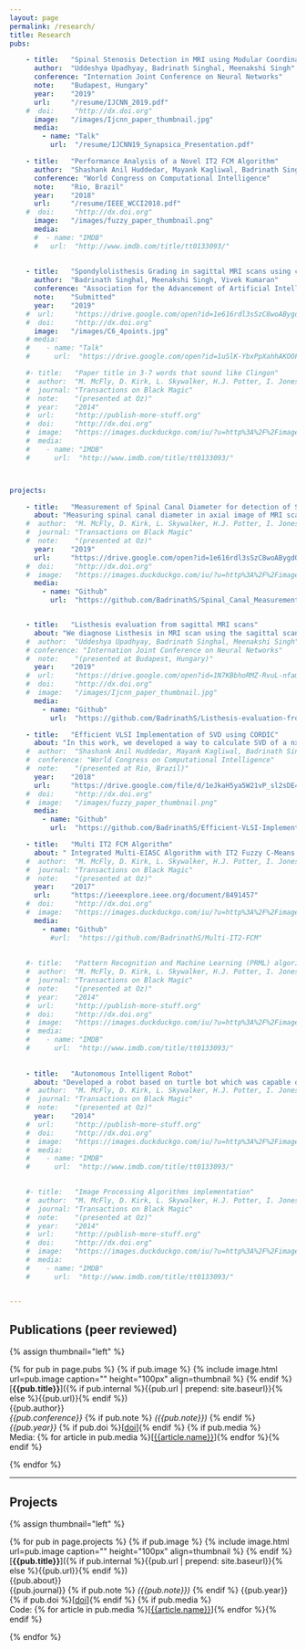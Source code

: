 ```yaml
---
layout: page
permalink: /research/
title: Research
pubs:

    - title:   "Spinal Stenosis Detection in MRI using Modular Coordinate Convolutional Attention Networks"
      author:  "Uddeshya Upadhyay, Badrinath Singhal, Meenakshi Singh"
      conference: "Internation Joint Conference on Neural Networks"
      note:    "Budapest, Hungary"
      year:    "2019"
      url:     "/resume/IJCNN_2019.pdf"
    #  doi:     "http://dx.doi.org"
      image:   "/images/Ijcnn_paper_thumbnail.jpg"
      media:
        - name: "Talk"
          url:  "/resume/IJCNN19_Synapsica_Presentation.pdf"

    - title:   "Performance Analysis of a Novel IT2 FCM Algorithm"
      author:  "Shashank Anil Huddedar, Mayank Kagliwal, Badrinath Singhal and Frank Rhee"
      conference: "World Congress on Computational Intelligence"
      note:    "Rio, Brazil"
      year:    "2018"
      url:     "/resume/IEEE_WCCI2018.pdf"
    #  doi:     "http://dx.doi.org"
      image:   "/images/fuzzy_paper_thumbnail.png"
      media:
      #  - name: "IMDB"
      #   url:  "http://www.imdb.com/title/tt0133093/"
      
      
    - title:   "Spondylolisthesis Grading in sagittal MRI scans using convolutional neural networks"
      author:  "Badrinath Singhal, Meenakshi Singh, Vivek Kumaran"
      conference: "Association for the Advancement of Artificial Intelligence"
      note:    "Submitted"
      year:    "2019"
    #  url:     "https://drive.google.com/open?id=1e616rdl3sSzC8woABygdQH4rdflWKa6q"
    #  doi:     "http://dx.doi.org"
      image:   "/images/C6_4points.jpg"
    # media:
    #    - name: "Talk"
    #      url:  "https://drive.google.com/open?id=1uSlK-YbxPpXahhAKOOF0B_HHH4uay_i0"

    #- title:   "Paper title in 3-7 words that sound like Clingon"
    #  author:  "M. McFly, D. Kirk, L. Skywalker, H.J. Potter, I. Jones, H. Houdini"
    #  journal: "Transactions on Black Magic"
    #  note:    "(presented at Oz)"
    #  year:    "2014"
    #  url:     "http://publish-more-stuff.org"
    #  doi:     "http://dx.doi.org"
    #  image:   "https://images.duckduckgo.com/iu/?u=http%3A%2F%2Fimages.moviepostershop.com%2Fthe-matrix-movie-poster-1999-#1020518087.jpg&f=1"
    #  media:
    #    - name: "IMDB"
    #      url:  "http://www.imdb.com/title/tt0133093/"



projects:

    - title:   "Measurement of Spinal Canal Diameter for detection of Spinal Stenosis from axial MRI scans."
      about: "Measuring spinal canal diameter in axial image of MRI scan to assist radiologists for diagnosing Spinal Stenosis. Used a network called Co-Unet which is combination of Coordinate Convolution and U-Net to make a two stage architecture. First stage called Attention Network crops out the region contaning spinal canal, second stage called Canal Measurement Network that measures canal diameter. Both the stages uses image segmentation approach which is trained with loss function consisting of MSE and dice loss. Approach was tested on 392 unique axial scans out of which 13 axials have error more than 2mm."
    #  author:  "M. McFly, D. Kirk, L. Skywalker, H.J. Potter, I. Jones, H. Houdini"
    #  journal: "Transactions on Black Magic"
    #  note:    "(presented at Oz)"
      year:    "2019"
      url:     "https://drive.google.com/open?id=1e616rdl3sSzC8woABygdQH4rdflWKa6q"
    #  doi:     "http://dx.doi.org"
    #  image:   "https://images.duckduckgo.com/iu/?u=http%3A%2F%2Fimages.moviepostershop.com%2Fthe-matrix-movie-poster-1999-#1020518087.jpg&f=1"
      media:
        - name: "Github"
          url:  "https://github.com/BadrinathS/Spinal_Canal_Measurement"


    - title:   "Listhesis evaluation from sagittal MRI scans"
      about: "We diagnose Listhesis in MRI scan using the sagittal scan. Vertebrae is detected in sagittal scan using YOLO v3 detector, we further crop out each vertebrae and train a CNN based points regresser to fit 6 points at the border of vertebrae. With the border available we calculate vertebrae slippage with the available 6 points, based on the slippage and combining it with other factors such as spine curvature, disc protusion we diagnose the degree of listhesis (if any) in the patient. When evaluated listhesis and compared with previous works, the 6 points approach showed better results compared to the approach mentioned in previous works. Part of our work is documented and made available."
    #  author:  "Uddeshya Upadhyay, Badrinath Singhal, Meenakshi Singh"
    # conference: "Internation Joint Conference on Neural Networks"
    #  note:    "(presented at Budapest, Hungary)"
      year:    "2019"
    #  url:     "https://drive.google.com/open?id=1N7KBbhoRMZ-RvuL-nfamC2RdM_wrqifM"
    #  doi:     "http://dx.doi.org"
    #  image:   "/images/Ijcnn_paper_thumbnail.jpg"
      media:
        - name: "Github"
          url:  "https://github.com/BadrinathS/Listhesis-evaluation-from-sagittal-MRI-scans"

    - title:   "Efficient VLSI Implementation of SVD using CORDIC"
      about: "In this work, we developed a way to calculate SVD of a nxn matrix which consists of operations that can be implemented on VLSI architecture. CORDIC algorithm was used to implement SVD for 2x2 matrix which was further tested in Verilog. For nxn matrix (n>2) we performed series of operations consisting of rotation, shifting, 2x2 SVD to calculate its SVD. We converted each operations such that every operations can be implementated in VLSI architecture. We further tested the approach in Matlab and Verilog."
    #  author:  "Shashank Anil Huddedar, Mayank Kagliwal, Badrinath Singhal and Frank Rhee"
    #  conference: "World Congress on Computational Intelligence"
    #  note:    "(presented at Rio, Brazil)"
      year:    "2018"
      url:     "https://drive.google.com/file/d/1eJkaH5ya5W21vP_sl2sDE4hzz6AFCm7D/view?usp=sharing"
    #  doi:     "http://dx.doi.org"
    #  image:   "/images/fuzzy_paper_thumbnail.png"
      media:
        - name: "Github"
          url:  "https://github.com/BadrinathS/Efficient-VLSI-Implementation-of-SVD"

    - title:   "Multi IT2 FCM Algorithm"
      about: " Integrated Multi-EIASC Algorithm with IT2 Fuzzy C-Means Clustering Algorithm to give Multi-IT2 Fuzzy C-Means Algorithm. Instead of using the EIASC algorithm over each of the dimensions of pattern sets separately, we used Multi-EIASC algorithm for the complete pattern set which uses ndimensionality of pattern sets as its fundamental property"
    #  author:  "M. McFly, D. Kirk, L. Skywalker, H.J. Potter, I. Jones, H. Houdini"
    #  journal: "Transactions on Black Magic"
    #  note:    "(presented at Oz)"
      year:    "2017"
      url:     "https://ieeexplore.ieee.org/document/8491457"
    #  doi:     "http://dx.doi.org"
    #  image:   "https://images.duckduckgo.com/iu/?u=http%3A%2F%2Fimages.moviepostershop.com%2Fthe-matrix-movie-poster-1999-#1020518087.jpg&f=1"
      media:
        - name: "Github"
          #url:  "https://github.com/BadrinathS/Multi-IT2-FCM"
    
    
    #- title:   "Pattern Recognition and Machine Learning (PRML) algorithm implementation"
    #  author:  "M. McFly, D. Kirk, L. Skywalker, H.J. Potter, I. Jones, H. Houdini"
    #  journal: "Transactions on Black Magic"
    #  note:    "(presented at Oz)"
    #  year:    "2014"
    #  url:     "http://publish-more-stuff.org"
    #  doi:     "http://dx.doi.org"
    #  image:   "https://images.duckduckgo.com/iu/?u=http%3A%2F%2Fimages.moviepostershop.com%2Fthe-matrix-movie-poster-1999-#1020518087.jpg&f=1"
    #  media:
    #    - name: "IMDB"
    #      url:  "http://www.imdb.com/title/tt0133093/"
  
  
    - title:   "Autonomous Intelligent Robot"
      about: "Developed a robot based on turtle bot which was capable of mapping the indoor enviornment, locate itself and reach from its current position to goal position avoiding the obstacles in between. We used Robot Operating System (ROS) as a platform to implement the required algorithms, Microsoft Kinect to map the indoor enviornment, DC Servo Motor and Arduino to provide commands to move around. We used RANSAC algorithm to stich the images during mapping purpose and Dijkstra Algorithm for calculating the path to goal position. We further used I2C communication to pass signal to DC Servo Motor "
    #  author:  "M. McFly, D. Kirk, L. Skywalker, H.J. Potter, I. Jones, H. Houdini"
    #  journal: "Transactions on Black Magic"
    #  note:    "(presented at Oz)"
      year:    "2014"
    #  url:     "http://publish-more-stuff.org"
    #  doi:     "http://dx.doi.org"
    #  image:   "https://images.duckduckgo.com/iu/?u=http%3A%2F%2Fimages.moviepostershop.com%2Fthe-matrix-movie-poster-1999-#1020518087.jpg&f=1"
    #  media:
    #    - name: "IMDB"
    #      url:  "http://www.imdb.com/title/tt0133093/"
    

    #- title:   "Image Processing Algorithms implementation"
    #  author:  "M. McFly, D. Kirk, L. Skywalker, H.J. Potter, I. Jones, H. Houdini"
    #  journal: "Transactions on Black Magic"
    #  note:    "(presented at Oz)"
    #  year:    "2014"
    #  url:     "http://publish-more-stuff.org"
    #  doi:     "http://dx.doi.org"
    #  image:   "https://images.duckduckgo.com/iu/?u=http%3A%2F%2Fimages.moviepostershop.com%2Fthe-matrix-movie-poster-1999-#1020518087.jpg&f=1"
    #  media:
    #    - name: "IMDB"
    #      url:  "http://www.imdb.com/title/tt0133093/"


---
```


## Publications (peer reviewed)

{% assign thumbnail="left" %}

{% for pub in page.pubs %}
{% if pub.image %}
{% include image.html url=pub.image caption="" height="100px" align=thumbnail %}
{% endif %}
[**{{pub.title}}**]({% if pub.internal %}{{pub.url | prepend: site.baseurl}}{% else %}{{pub.url}}{% endif %})<br />
{{pub.author}}<br />
*{{pub.conference}}*
{% if pub.note %} *({{pub.note}})*
{% endif %} *{{pub.year}}* {% if pub.doi %}[[doi]({{pub.doi}})]{% endif %}
{% if pub.media %}<br />Media: {% for article in pub.media %}[[{{article.name}}]({{article.url}})]{% endfor %}{% endif %}

{% endfor %}

<hr>

## Projects
{% assign thumbnail="left" %}

{% for pub in page.projects %}
{% if pub.image %}
{% include image.html url=pub.image caption="" height="100px" align=thumbnail %}
{% endif %}
[**{{pub.title}}**]({% if pub.internal %}{{pub.url | prepend: site.baseurl}}{% else %}{{pub.url}}{% endif %})<br />
{{pub.about}}<br />
{{pub.journal}}
{% if pub.note %} *({{pub.note}})*
{% endif %} {{pub.year}} {% if pub.doi %}[[doi]({{pub.doi}})]{% endif %}
{% if pub.media %}<br />Code: {% for article in pub.media %}[[{{article.name}}]({{article.url}})]{% endfor %}{% endif %}

{% endfor %}

<!--<ul>
#    <li><b><u>Synapsica Spindle:</u></b><br> This project is for performing diagnosing spinal stenosis </li>
#    <li><b><u>Efficient VLSI Implementation of SVD using CORDIC</u></b></li>
#    <li><b><u>Multi IT2 FCM Algorithm</u></b></li>
#    <li><b><u>Pattern Recognition and Machine Learning (PRML) algorithm implementation</u></b></li>
#    <li><b><u>Autonomous Intelligent Robot</u></b></li>
#    <li><b><u>Image Processing Algorithms implementation</u></b></li>
#</ul>-->
